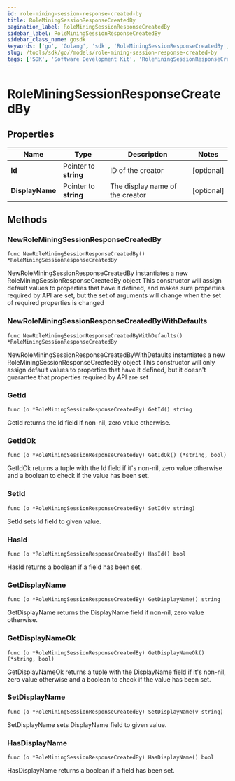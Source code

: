 ```yaml
---
id: role-mining-session-response-created-by
title: RoleMiningSessionResponseCreatedBy
pagination_label: RoleMiningSessionResponseCreatedBy
sidebar_label: RoleMiningSessionResponseCreatedBy
sidebar_class_name: gosdk
keywords: ['go', 'Golang', 'sdk', 'RoleMiningSessionResponseCreatedBy', 'RoleMiningSessionResponseCreatedBy'] 
slug: /tools/sdk/go//models/role-mining-session-response-created-by
tags: ['SDK', 'Software Development Kit', 'RoleMiningSessionResponseCreatedBy', 'RoleMiningSessionResponseCreatedBy']
---
```


# RoleMiningSessionResponseCreatedBy

## Properties

Name | Type | Description | Notes
------------ | ------------- | ------------- | -------------
**Id** | Pointer to **string** | ID of the creator | [optional] 
**DisplayName** | Pointer to **string** | The display name of the creator | [optional] 

## Methods

### NewRoleMiningSessionResponseCreatedBy

`func NewRoleMiningSessionResponseCreatedBy() *RoleMiningSessionResponseCreatedBy`

NewRoleMiningSessionResponseCreatedBy instantiates a new RoleMiningSessionResponseCreatedBy object
This constructor will assign default values to properties that have it defined,
and makes sure properties required by API are set, but the set of arguments
will change when the set of required properties is changed

### NewRoleMiningSessionResponseCreatedByWithDefaults

`func NewRoleMiningSessionResponseCreatedByWithDefaults() *RoleMiningSessionResponseCreatedBy`

NewRoleMiningSessionResponseCreatedByWithDefaults instantiates a new RoleMiningSessionResponseCreatedBy object
This constructor will only assign default values to properties that have it defined,
but it doesn't guarantee that properties required by API are set

### GetId

`func (o *RoleMiningSessionResponseCreatedBy) GetId() string`

GetId returns the Id field if non-nil, zero value otherwise.

### GetIdOk

`func (o *RoleMiningSessionResponseCreatedBy) GetIdOk() (*string, bool)`

GetIdOk returns a tuple with the Id field if it's non-nil, zero value otherwise
and a boolean to check if the value has been set.

### SetId

`func (o *RoleMiningSessionResponseCreatedBy) SetId(v string)`

SetId sets Id field to given value.

### HasId

`func (o *RoleMiningSessionResponseCreatedBy) HasId() bool`

HasId returns a boolean if a field has been set.

### GetDisplayName

`func (o *RoleMiningSessionResponseCreatedBy) GetDisplayName() string`

GetDisplayName returns the DisplayName field if non-nil, zero value otherwise.

### GetDisplayNameOk

`func (o *RoleMiningSessionResponseCreatedBy) GetDisplayNameOk() (*string, bool)`

GetDisplayNameOk returns a tuple with the DisplayName field if it's non-nil, zero value otherwise
and a boolean to check if the value has been set.

### SetDisplayName

`func (o *RoleMiningSessionResponseCreatedBy) SetDisplayName(v string)`

SetDisplayName sets DisplayName field to given value.

### HasDisplayName

`func (o *RoleMiningSessionResponseCreatedBy) HasDisplayName() bool`

HasDisplayName returns a boolean if a field has been set.


